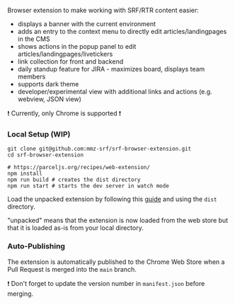 Browser extension to make working with SRF/RTR content easier:

* displays a banner with the current environment
* adds an entry to the context menu to directly edit articles/landingpages in the CMS
* shows actions in the popup panel to edit articles/landingpages/livetickers
* link collection for front and backend
* daily standup feature for JIRA - maximizes board, displays team members
* supports dark theme
* developer/experimental view with additional links and actions (e.g. webview, JSON view)

:exclamation: Currently, only Chrome is supported :exclamation:


### Local Setup (WIP)
```
git clone git@github.com:mmz-srf/srf-browser-extension.git
cd srf-browser-extension

# https://parceljs.org/recipes/web-extension/
npm install
npm run build # creates the dist directory
npm run start # starts the dev server in watch mode
```

Load the unpacked extension by following this [guide](https://developer.chrome.com/docs/extensions/get-started/tutorial/hello-world#load-unpacked) and using the `dist` directory.

"unpacked" means that the extension is now loaded from the web store but that it is loaded as-is from your local directory.


### Auto-Publishing
The extension is automatically published to the Chrome Web Store when a Pull Request is merged into the `main` branch.

:exclamation: Don't forget to update the version number in `manifest.json` before merging.
